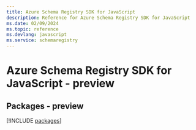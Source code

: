 ```yaml
---
title: Azure Schema Registry SDK for JavaScript
description: Reference for Azure Schema Registry SDK for JavaScript
ms.date: 02/09/2024
ms.topic: reference
ms.devlang: javascript
ms.service: schemaregistry
---
```

# Azure Schema Registry SDK for JavaScript - preview
## Packages - preview
[!INCLUDE [packages](schema-registry-index.md)]